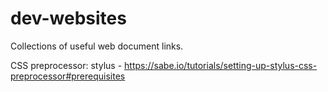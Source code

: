 # dev-websites
Collections of useful web document links.

CSS preprocessor:
stylus - https://sabe.io/tutorials/setting-up-stylus-css-preprocessor#prerequisites
